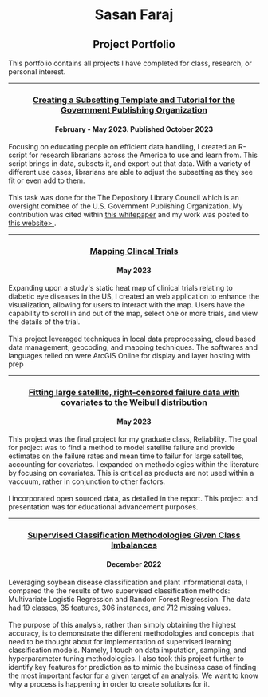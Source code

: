 <h1 align="center">Sasan Faraj</h1>
<h2 align="center">Project Portfolio</h2>

<p align="Left">
  This portfolio contains all projects I have completed for class, research, or personal interest.
</p>




<hr>

<h3 align="center"><a href ="https://sasan-faraj.github.io/DataSubsetting_GPOAnalysis/"> Creating a Subsetting Template and Tutorial for the Government Publishing Organization</a></h3>
<h4 align="Center">February - May 2023. Published October 2023 </h4>

<p align="Left">
Focusing on educating people on efficient data handling, I created an R-script for research librarians across the America to use and learn from. This script brings in data, subsets it, and export out that data. With a variety of different use cases, librarians are able to adjust the subsetting as they see fit or even add to them.
<br>
<br>
 This task was done for the The Depository Library Council which is an oversight comittee of the U.S. Government Publishing Organization. My contribution was cited within <a href = "https://fdlp.gov/sites/default/files/file_repo/dlc-covid19-fdlp-impact-first-report-10132023.pdf"> this whitepaper</a> and my work was posted to <a href="https://www.fdlp.gov/file-repository/988/r-data-analysis-q6-2021-biennial-survey"> this website> </a>.
  
</p>




<hr>


<h3 align = "center"> <a href="https://experience.arcgis.com/experience/eed2f63af3fc40b7ba93b327e2ac44a2">Mapping Clincal Trials</a>  </h3>
<h4 align="Center">May 2023</h4>
<p align = "left">
  Expanding upon a study's static heat map of clinical trials relating to diabetic eye diseases in the US, I created an web application to enhance the visualization, allowing for users to interact with the map. Users have the capability to scroll in and out of the map, select one or more trials, and view the details of the trial. 
<br>
<br>
  This project leveraged techniques in local data preprocessing, cloud based data management, geocoding, and mapping techniques. The softwares and languages relied on were ArcGIS Online for display and layer hosting with prep


<hr>

<h3 align="center"><a href ="https://sasan-faraj.github.io/SatelliteReliability/"> Fitting large satellite, right-censored failure data with covariates to the Weibull distribution</a></h3>
<h4 align="Center">May 2023</h4>

<p align="Left">
  This project was the final project for my graduate class, Reliability. The goal for project was to find a method to model satellite failure and provide estimates on the failure rates and mean time to failur for large satellites, accounting for covariates. I expanded on methodologies within the literature by focusing on covariates. This is critical as products are not used within a vaccuum, rather in conjunction to other factors. 
<br>
 <br>
  I incorporated open sourced data, as detailed in the report. This project and presentation was for educational advancement purposes.
</p>










<hr>

<h3 align="center"><a href ="https://sasan-faraj.github.io/SoyBeanDiseaseClassification/"> Supervised Classification Methodologies Given Class Imbalances</a></h3>
<h4 align="Center">December 2022</h4>

<p align="Left">
  Leveraging soybean disease classification and plant informational data, I compared the the results of two supervised classification methods: Multivariate Logistic Regression and Random Forest Regression. The data had 19 classes, 35 features, 306 instances, and 712 missing values.
<br>
 <br>
  The purpose of this analysis, rather than simply obtaining the highest accuracy, is to demonstrate the different methodologies and concepts that need to be thought about for implementation of supervised learning classification models. Namely, I touch on data imputation, sampling, and hyperparameter tuning methodologies. I also took this project further to identify key features for prediction as to mimic the business case of finding the most important factor for a given target of an analysis. We want to know why a process is happening in order to create solutions for it.
</p>


